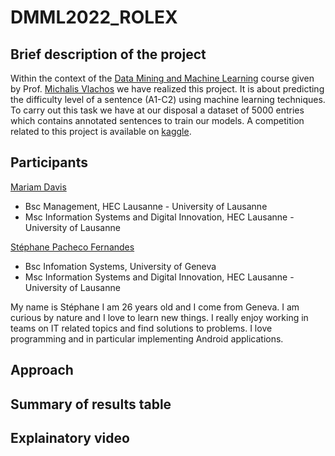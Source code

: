 # DMML2022_ROLEX

## Brief description of the project
Within the context of the [Data Mining and Machine Learning](https://hecnet.unil.ch/hec/syllabus/descriptif/2457?dyn_lang=fr) course given by Prof. [Michalis Vlachos](https://www.linkedin.com/in/michalis-vlachos/) we have realized this project. It is about predicting the difficulty level of a sentence (A1-C2) using machine learning techniques. To carry out this task we have at our disposal a dataset of 5000 entries which contains annotated sentences to train our models. A competition related to this project is available on [kaggle](https://www.kaggle.com/competitions/detecting-french-texts-difficulty-level-2022/overview).

## Participants
[Mariam Davis](https://www.linkedin.com/in/mariam-davis-439385209/)
- Bsc Management, HEC Lausanne - University of Lausanne
- Msc Information Systems and Digital Innovation, HEC Lausanne - University of Lausanne 

[Stéphane Pacheco Fernandes](https://www.linkedin.com/in/stéphane-pacheco-fernandes)
- Bsc Infomation Systems, University of Geneva
- Msc Information Systems and Digital Innovation, HEC Lausanne - University of Lausanne 

My name is Stéphane I am 26 years old and I come from Geneva. I am curious by nature and I love to learn new things. I really enjoy working in teams on IT related topics and find solutions to problems. I love programming and in particular implementing Android applications.


 
## Approach

## Summary of results table

## Explainatory video
